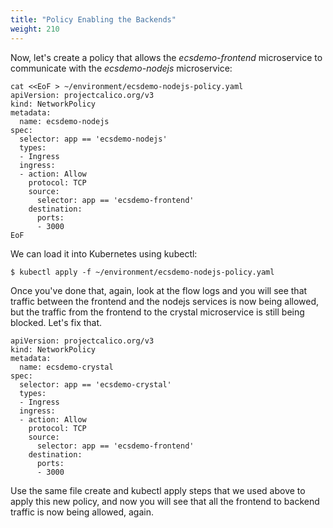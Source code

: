 ```yaml
---
title: "Policy Enabling the Backends"
weight: 210
---
```


Now, let's create a policy that allows the _ecsdemo-frontend_ microservice to
communicate with the _ecsdemo-nodejs_ microservice:

```
cat <<EoF > ~/environment/ecsdemo-nodejs-policy.yaml
apiVersion: projectcalico.org/v3
kind: NetworkPolicy
metadata:
  name: ecsdemo-nodejs
spec:
  selector: app == 'ecsdemo-nodejs'
  types:
  - Ingress
  ingress:
  - action: Allow
    protocol: TCP
    source:
      selector: app == 'ecsdemo-frontend'
    destination:
      ports:
      - 3000
EoF
```

We can load it into Kubernetes using kubectl:

```
$ kubectl apply -f ~/environment/ecsdemo-nodejs-policy.yaml
```

Once you've done that, again, look at the flow logs and you will see that traffic
between the frontend and the nodejs services is now being allowed, but the traffic
from the frontend to the crystal microservice is still being blocked.  Let's fix that.

```
apiVersion: projectcalico.org/v3
kind: NetworkPolicy
metadata:
  name: ecsdemo-crystal
spec:
  selector: app == 'ecsdemo-crystal'
  types:
  - Ingress
  ingress:
  - action: Allow
    protocol: TCP
    source:
      selector: app == 'ecsdemo-frontend'
    destination:
      ports:
      - 3000
```

Use the same file create and kubectl apply steps that we used above to apply this
new policy, and now you will see that all the frontend to backend traffic is now being allowed, again.
